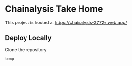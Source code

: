 # Chainalysis Take Home

This project is hosted at https://chainalysis-3772e.web.app/

## Deploy Locally

Clone the repository 

```bash
temp
```
